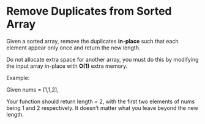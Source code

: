 # Remove Duplicates from Sorted Array

Given a sorted array, remove the duplicates **in-place** such that each element appear only once and return the new length.

Do not allocate extra space for another array, you must do this by modifying the input array in-place with **O(1)** extra memory.

Example:

Given nums = [1,1,2],

Your function should return length = 2, with the first two elements of nums being 1 and 2 respectively.
It doesn't matter what you leave beyond the new length.
